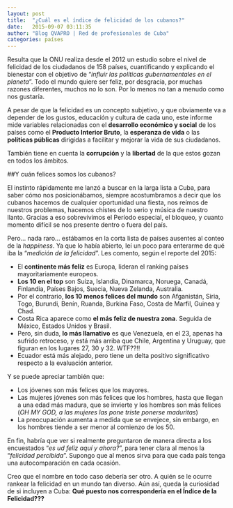 ```yaml
---
layout: post
title:  "¿Cuál es el índice de felicidad de los cubanos?"
date:   2015-09-07 03:11:35
author: "Blog QVAPRO | Red de profesionales de Cuba"
categories: países
---
```


Resulta que la ONU realiza desde el 2012 un estudio sobre el nivel de felicidad de los ciudadanos de 158 países, cuantificando y explicando el bienestar con el objetivo de “*influir las políticas gubernamentales en el planeta*”.
Todo el mundo quiere ser feliz, por desgracia, por muchas razones diferentes, muchos no lo son. Por lo menos no tan a menudo como nos gustaría.

<!--more-->

A pesar de que la felicidad es un concepto subjetivo, y que obviamente va a depender de los gustos, educación y cultura de cada uno, este informe mide variables relacionadas con el **desarrollo económico y social** de los países como el **Producto Interior Bruto**, la **esperanza de vida** o las **políticas públicas** dirigidas a facilitar y mejorar la vida de sus ciudadanos.

También tiene en cuenta la **corrupción** y la **libertad** de la que estos gozan en todos los ámbitos. 

##Y cuán felices somos los cubanos? 

El instinto rápidamente me lanzó a buscar en la larga lista a Cuba, para saber cómo nos posicionábamos, siempre acostumbramos a decir que los cubanos hacemos de cualquier oportunidad una fiesta, nos reímos de nuestros problemas, hacemos chistes de lo serio y música de nuestro llanto. Gracias a eso sobrevivimos el Período especial, el bloqueo, y cuanto momento difícil se nos presente dentro o fuera del país.

Pero… nada raro… estábamos en la corta lista de países ausentes al conteo de la *happiness*. Ya que lo había abierto, leí un poco para enterarme de qué iba la “*medición de la felicidad*”. Les comento, según el reporte del 2015:

*	El **continente más feliz** es Europa, lideran el ranking países mayoritariamente europeos.
*	**Los 10 en el top** son Suiza, Islandia, Dinamarca, Noruega, Canadá, Finlandia, Países Bajos, Suecia, Nueva Zelanda, Australia.
*	Por el contrario, **los 10 menos felices del mundo** son Afganistán, Siria, Togo, Burundi, Benín, Ruanda, Burkina Faso, Costa de Marfil, Guinea y Chad.
*	Costa Rica aparece como **el más feliz de nuestra zona**. Seguida de  México, Estados Unidos y Brasil. 
*	Pero, sin duda, **lo más llamativo** es que Venezuela, en el 23, apenas ha sufrido retroceso, y está más arriba que Chile, Argentina y Uruguay, que figuran en los lugares 27, 30 y 32. WTF??!!
*	Ecuador está más alejado, pero tiene un delta positivo significativo respecto a la evaluación anterior. 

Y se puede apreciar también que:
*	Los jóvenes son más felices que los mayores.
*	Las mujeres jóvenes son más felices que los hombres, hasta que llegan a una edad más madura, que se invierte y los hombres son más felices (*OH MY GOD, a las mujeres las pone triste ponerse maduritas*)
*	La preocupación aumenta a medida que se envejece, sin embargo, en los hombres tiende a ser menor al comienzo de los 50.

En fin, habría que ver si realmente preguntaron de manera directa a los encuestados “*es ud feliz aquí y ahora?*”, para tener clara al menos la “*felicidad percibida*”. Supongo que al menos sirva para que cada país tenga una autocomparación en cada ocasión.

Creo que el nombre en todo caso debería ser otro. A quién se le ocurre rankear la felicidad en un mundo tan diverso. 
Aún así, queda la curiosidad de si incluyen a Cuba:
**Qué puesto nos correspondería en el Índice de la Felicidad???**


